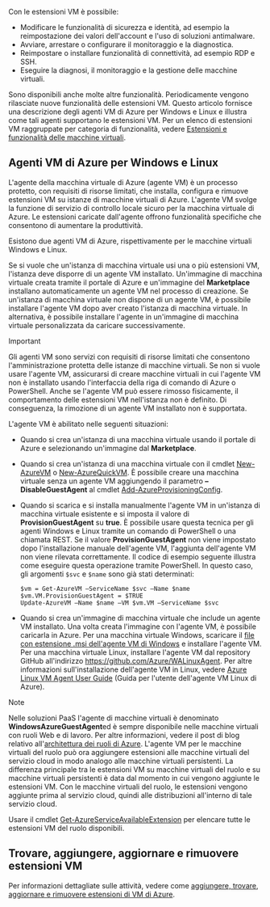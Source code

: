 

Con le estensioni VM è possibile:

* Modificare le funzionalità di sicurezza e identità, ad esempio la reimpostazione dei valori dell'account e l'uso di soluzioni antimalware.
* Avviare, arrestare o configurare il monitoraggio e la diagnostica.
* Reimpostare o installare funzionalità di connettività, ad esempio RDP e SSH.
* Eseguire la diagnosi, il monitoraggio e la gestione delle macchine virtuali.

Sono disponibili anche molte altre funzionalità. Periodicamente vengono rilasciate nuove funzionalità delle estensioni VM. Questo articolo fornisce una descrizione degli agenti VM di Azure per Windows e Linux e illustra come tali agenti supportano le estensioni VM. Per un elenco di estensioni VM raggruppate per categoria di funzionalità, vedere [Estensioni e funzionalità delle macchine virtuali](../articles/virtual-machines/virtual-machines-windows-extensions-features.md?toc=%2fazure%2fvirtual-machines%2fwindows%2ftoc.json).

## <a name="azure-vm-agents-for-windows-and-linux"></a>Agenti VM di Azure per Windows e Linux
L'agente della macchina virtuale di Azure (agente VM) è un processo protetto, con requisiti di risorse limitati, che installa, configura e rimuove estensioni VM su istanze di macchine virtuali di Azure. L'agente VM svolge la funzione di servizio di controllo locale sicuro per la macchina virtuale di Azure. Le estensioni caricate dall'agente offrono funzionalità specifiche che consentono di aumentare la produttività.

Esistono due agenti VM di Azure, rispettivamente per le macchine virtuali Windows e Linux.

Se si vuole che un'istanza di macchina virtuale usi una o più estensioni VM, l'istanza deve disporre di un agente VM installato. Un'immagine di macchina virtuale creata tramite il portale di Azure e un'immagine del **Marketplace** installano automaticamente un agente VM nel processo di creazione. Se un'istanza di macchina virtuale non dispone di un agente VM, è possibile installare l'agente VM dopo aver creato l'istanza di macchina virtuale. In alternativa, è possibile installare l'agente in un'immagine di macchina virtuale personalizzata da caricare successivamente.

> [!IMPORTANT]
> Gli agenti VM sono servizi con requisiti di risorse limitati che consentono l'amministrazione protetta delle istanze di macchine virtuali. Se non si vuole usare l'agente VM, assicurarsi di creare macchine virtuali in cui l'agente VM non è installato usando l'interfaccia della riga di comando di Azure o PowerShell. Anche se l'agente VM può essere rimosso fisicamente, il comportamento delle estensioni VM nell'istanza non è definito. Di conseguenza, la rimozione di un agente VM installato non è supportata.
>

L'agente VM è abilitato nelle seguenti situazioni:

* Quando si crea un'istanza di una macchina virtuale usando il portale di Azure e selezionando un'immagine dal **Marketplace**.
* Quando si crea un'istanza di una macchina virtuale con il cmdlet [New-AzureVM](https://msdn.microsoft.com/library/azure/dn495254.aspx) o [New-AzureQuickVM](https://msdn.microsoft.com/library/azure/dn495183.aspx). È possibile creare una macchina virtuale senza un agente VM aggiungendo il parametro **–DisableGuestAgent** al cmdlet [Add-AzureProvisioningConfig](https://msdn.microsoft.com/library/azure/dn495299.aspx).

* Quando si scarica e si installa manualmente l'agente VM in un'istanza di macchina virtuale esistente e si imposta il valore di **ProvisionGuestAgent** su **true**. È possibile usare questa tecnica per gli agenti Windows e Linux tramite un comando di PowerShell o una chiamata REST. Se il valore **ProvisionGuestAgent** non viene impostato dopo l'installazione manuale dell'agente VM, l'aggiunta dell'agente VM non viene rilevata correttamente. Il codice di esempio seguente illustra come eseguire questa operazione tramite PowerShell. In questo caso, gli argomenti `$svc` e `$name` sono già stati determinati:

      $vm = Get-AzureVM –ServiceName $svc –Name $name
      $vm.VM.ProvisionGuestAgent = $TRUE
      Update-AzureVM –Name $name –VM $vm.VM –ServiceName $svc

* Quando si crea un'immagine di macchina virtuale che include un agente VM installato. Una volta creata l'immagine con l'agente VM, è possibile caricarla in Azure. Per una macchina virtuale Windows, scaricare il [file con estensione .msi dell'agente VM di Windows](http://go.microsoft.com/fwlink/?LinkID=394789) e installare l'agente VM. Per una macchina virtuale Linux, installare l'agente VM dal repository GitHub all'indirizzo <https://github.com/Azure/WALinuxAgent>. Per altre informazioni sull'installazione dell'agente VM in Linux, vedere [Azure Linux VM Agent User Guide](../articles/virtual-machines/virtual-machines-linux-agent-user-guide.md?toc=%2fazure%2fvirtual-machines%2flinux%2ftoc.json) (Guida per l'utente dell'agente VM Linux di Azure).

> [!NOTE]
> Nelle soluzioni PaaS l'agente di macchine virtuali è denominato **WindowsAzureGuestAgent**ed è sempre disponibile nelle macchine virtuali con ruoli Web e di lavoro. Per altre informazioni, vedere il post di blog relativo all'[architettura dei ruoli di Azure](http://blogs.msdn.com/b/kwill/archive/2011/05/05/windows-azure-role-architecture.aspx). L'agente VM per le macchine virtuali del ruolo può ora aggiungere estensioni alle macchine virtuali del servizio cloud in modo analogo alle macchine virtuali persistenti. La differenza principale tra le estensioni VM su macchine virtuali del ruolo e su macchine virtuali persistenti è data dal momento in cui vengono aggiunte le estensioni VM. Con le macchine virtuali del ruolo, le estensioni vengono aggiunte prima al servizio cloud, quindi alle distribuzioni all'interno di tale servizio cloud.
>
> Usare il cmdlet [Get-AzureServiceAvailableExtension](https://msdn.microsoft.com/library/azure/dn722498.aspx) per elencare tutte le estensioni VM del ruolo disponibili.
>
>

## <a name="find-add-update-and-remove-vm-extensions"></a>Trovare, aggiungere, aggiornare e rimuovere estensioni VM
Per informazioni dettagliate sulle attività, vedere come [aggiungere, trovare, aggiornare e rimuovere estensioni di VM di Azure](../articles/virtual-machines/virtual-machines-windows-classic-manage-extensions.md?toc=%2fazure%2fvirtual-machines%2fwindows%2fclassic%2ftoc.json).
